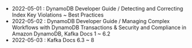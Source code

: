 
* 2022-05-01 : DynamoDB Developer Guide / Detecting and Correcting Index Key Violations ~ Best Practices
* 2022-05-02 : DynamoDB Developer Guide / Managing Complex Workflows with DynamoDB Transactions & Security and Compliance in Amazon DynamoDB, Kafka Docs 1 ~ 6.2
* 2022-05-03 : Kafka Docs 6.3 ~ 8
